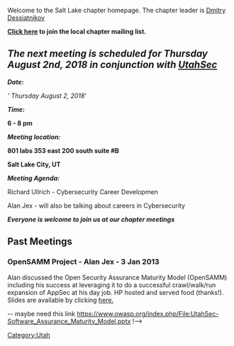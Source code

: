 Welcome to the Salt Lake chapter homepage. The chapter leader is [Dmitry
Dessiatnikov](Mailto:dmitry.dessiatnikov@gmail.com)

**[Click
here](http://lists.owasp.org/mailman/listinfo/owasp-salt_lake) to join
the local chapter mailing list.**

## *The next meeting is scheduled for Thursday August 2nd, 2018 in conjunction with [UtahSec](http://www.utahsec.org)*

***Date:***

*' Thursday August 2, 2018*'

***Time:***

**6 - 8 pm**

***Meeting location:***

**801 labs 353 east 200 south suite \#B**

**Salt Lake City, UT** 

***Meeting Agenda:***

Richard Ullrich - Cybersecurity Career Developmen

Alan Jex - will also be talking about careers in Cybersecurity

***Everyone is welcome to join us at our chapter meetings***

## Past Meetings

### OpenSAMM Project - Alan Jex - 3 Jan 2013

Alan discussed the Open Security Assurance Maturity Model (OpenSAMM)
including his success at leveraging it to do a successful crawl/walk/run
expansion of AppSec at his day job. HP hosted and served food
(thanks\!). Slides are available by clicking
[here.](media:UtahSec-Software_Assurance_Maturity_Model.pptx "wikilink")

\-- maybe need this link
<https://www.owasp.org/index.php/File:UtahSec-Software_Assurance_Maturity_Model.pptx>
\!--\>

[Category:Utah](Category:Utah "wikilink")